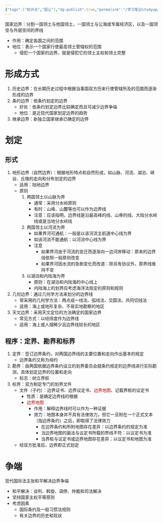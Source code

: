 ```yaml
---
{"tags":["知识点","国公"],"dg-publish":true,"permalink":"/学习笔记studyup/国际公法/边界/","dgPassFrontmatter":true,"created":"2024-11-08T18:16:11.822+08:00","updated":"2024-11-12T11:52:17.471+08:00"}
---
```


国家边界：分割一国领土与他国领土，一国领土与公海或专属经济区，以及一国领空与外层空间的界线
- 作用：确定各国之间的范围
- 地位：表示一个国家行使最高领土管辖权的范围
	- 侵犯一个国家的边界，就是侵犯它的领土主权和领土完整
# 形成方式
1. 历史边界：在长期历史过程中根据当事国双方历来行使管辖所及的范围而逐渐形成的边界
2. 条约边界：依条约划定的边界
	- 好处：依条约划定边界比较确定而且可减少边界争端
	- 地位：是近现代国家划定边界的趋势
3. 继承边界：新独立国家继承已确定的边界
# 划定
## 形式
1. 地形边界（自然边界）：根据地形特点和自然形成，如山脉、河流、湖泊、峡谷、丘陵的走向和分布划定的边界
	- 适用：陆地边界
	- 原则
		1. 两国领土以山脉为界
			- 通常：采用分水岭原则
			- 有时：山峰、山麓等也可以作为边界线
			- 注意：应该指明，边界线是沿最高峰的线、山脊的线、大陆分水岭线或是当地分水岭线
		2. 两国领土以河流为界
			- 如果界河可通航：一般是以该河流主航道中心线为界
			- 如该河流不能通航：以河流中心线为界
			- 注意
				- 如果界河由于河流的变迁而逐渐向一边河岸移动：原来的边界线依照一般原则改变
				- 如果界河因水流的急剧变化而改道：除另有协议外，原界线维持不变
		3. 以湖泊和内陆海为界
			- 原则：在湖泊和内陆海的中心线上
			- 内陆海上的划界应考虑海洋法规定的原则和规则
2. 几何边界：通过几何学方法来划分的边界线
	- 常采用的几何学方法：两点成一线法、弧线法、交圆法、共同切线法
	- 适用：海上或地形复杂、不易实地勘察的地区
3. 天文边界：采用天文定位的方法确定的国家边界
	- 常见方式：以经纬度作为边界线
	- 适用：海上或人烟稀少且边界线较长的地区
## 程序：定界、勘界和标界
1. 定界：签订边界条约，对两国边界线的主要位置和走向作出基本的规定
	- 边界条约又称为母约
2. 勘界：由两国依据边界条约设立的划界委员会就条约规定的边界线进行实际勘测，具体划定边界的位置和走向
	- 标志：树立界桩
3. 标界：双方制定专门的划界文件
	- 文件（子约）：边界证书、边界议定书、<font color="#c00000">边界地图</font>、记载界桩的议定书
		- 性质：是确定边界线的根据
		- <font color="#c00000">边界地图</font>
			- 作用：解释边界线时可以作为一种证据
			- 效力：地图本身并不具有法律效力，但它一旦附在一个正式文本（指边界条约）之后，即取得了法律效力
				- 在边界条约和所附地图存在差异：以边界条约的规定为准
				- 当边界地图的画法与议定书所载的界线不符：以议定书为准
				- 当界桩与议定书或边界地图存在差异：以议定书和地图为准
	- 经双方批准后，边界即正式划定
# 争端
现代国际法主张和平解决边界争端
- 和平解决：谈判、斡旋、调停、仲裁和司法解决
- 坚持国家主权平等原则
- 考虑因素
	- 国际条约及一般习惯法规则
	- 有关边界的历史和现状